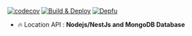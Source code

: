 [![codecov](https://codecov.io/gh/jbigman/location-server/graph/badge.svg?token=iMNtcsI782)](https://codecov.io/gh/jbigman/location-server) [![Build & Deploy](https://github.com/jbigman/location-server/actions/workflows/build-deploy.yml/badge.svg)](https://github.com/jbigman/location-server/actions/workflows/build-deploy.yml)  [![Depfu](https://badges.depfu.com/badges/65666568db32b514db4d42607054ff04/overview.svg)](https://depfu.com/repos/github/jbigman/location-server?project_id=40030)

- 🔥 Location API : **Nodejs/NestJs and MongoDB Database** 